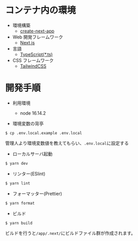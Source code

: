 # コンテナ内の環境

- 環境構築
  - [create-next-app](https://github.com/vercel/next.js/tree/canary/packages/create-next-app)
- Web 開発フレームワーク
  - [Next.js](https://nextjs.org/)
- 言語
  - [TypeScript(\*.ts)](https://www.typescriptlang.org/)
- CSS フレームワーク
  - [TailwindCSS](https://tailwindcss.com/)

# 開発手順

- 利用環境

  - node 16.14.2

- 環境変数の背亭

```shell
$ cp .env.local.example .env.local
```

管理人より環境変数値を教えてもらい、`.env.local`に設定する

- ローカルサーバ起動

```sh
$ yarn dev
```

- リンター(ESlint)

```sh
$ yarn lint
```

- フォーマッター(Prettier)

```sh
$ yarn format
```

- ビルド

```sh
$ yarn build
```

ビルドを行うと`/app/.next/`にビルドファイル群が作成されます。
